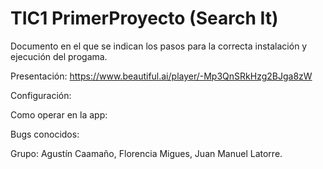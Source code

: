 # TIC1 PrimerProyecto (Search It)
Documento en el que se indican los pasos para la correcta instalación
y ejecución del progama.

Presentación: https://www.beautiful.ai/player/-Mp3QnSRkHzg2BJga8zW

Configuración:

Como operar en la app:

Bugs conocidos:

Grupo:
Agustín Caamaño, Florencia Migues, Juan Manuel Latorre.

